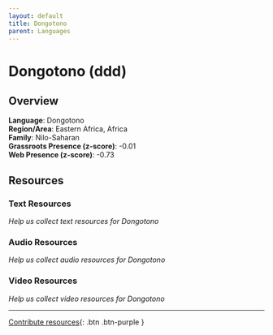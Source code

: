 ```yaml
---
layout: default
title: Dongotono
parent: Languages
---
```


# Dongotono (ddd)

## Overview

**Language**: Dongotono  
**Region/Area**: Eastern Africa, Africa  
**Family**: Nilo-Saharan  
**Grassroots Presence (z-score)**: -0.01  
**Web Presence (z-score)**: -0.73  

## Resources

### Text Resources
*Help us collect text resources for Dongotono*

### Audio Resources
*Help us collect audio resources for Dongotono*

### Video Resources
*Help us collect video resources for Dongotono*

---

[Contribute resources](https://forms.office.com/e/1SfLJx3u1r){: .btn .btn-purple }
